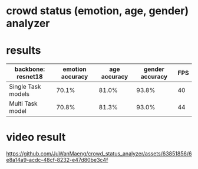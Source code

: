 ﻿# crowd status (emotion, age, gender) analyzer

# results

| backbone: resnet18 | emotion accuracy | age accuracy | gender accuracy | FPS |
| --- | --- | --- | --- | --- |
| Single Task models | 70.1% | 81.0% | 93.8% | 40 |
| Multi Task model | 70.8% | 81.3% | 93.0% | 44 |



# video result
https://github.com/JuWanMaeng/crowd_status_analyzer/assets/63851856/6e8a14a9-acdc-48cf-8232-e47d80be3c4f

